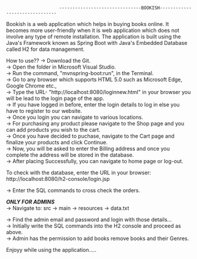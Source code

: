                         -------------------------------BOOKISH-------------------------------

Bookish is a web application which helps in buying books online.
It becomes more user-friendly when it is web application which does not involve any type of remote installation.
The application is built using the Java's Framework known as Spring Boot with Java's Embedded Database called H2 for data management.    

How to use??
-> Download the Git.  
-> Open the folder in Microsoft Visual Studio.     
-> Run the command, "mvnspring-boot:run", in the Terminal.  
-> Go to any browser which supports HTML 5.0 such as Microsoft Edge, Google Chrome etc.,  
-> Type the URL- "http://localhost:8080/loginnew.html" in your browser you will be lead to the login page of the app.  
-> If you have logged in before, enter the login details to log in else you have to register to our website.  
-> Once you login you can navigate to various locations.  
-> For purchasing any product please navigate to the Shop page and you can add products you wish to the cart.  
-> Once you have decided to puchase, navigate to the Cart page and finalize your products and click Continue.  
-> Now, you will be asked to enter the Billing address and once you complete the address will be stored in the database.  
-> After placing Successfully, you can navigate to home page or log-out.    

To check with the database, enter the URL in your browser:
http://localhost:8080/h2-console/login.jsp

-> Enter the SQL commands to cross check the orders.    

***************ONLY FOR ADMINS***************  
-> Navigate to:
    src -> main -> resources -> data.txt

-> Find the admin email and password and login with those details...  
-> Initially write the SQL commands into the H2 console and proceed as above.  
-> Admin has the permission to add books remove books and their Genres.     

Enjoyy while using the application.....


